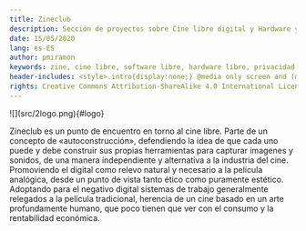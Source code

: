 ```yaml
---
title: Zineclub
description: Sección de proyectos sobre Cine libre digital y Hardware y software libres.
date: 15/05/2020
lang: es-ES
author: pmiramon
keywords: zine, cine libre, software libre, hardware libre, privacidad, tecnología libre, autonomia digital, magic lantern, coreboot, libreboot, thinkpad, EM272
header-includes: <style>.intro{display:none;} @media only screen and (min-width:665px) {a.seleccion.zineclub::before{content:"➞ "; font-weight:bolder;}}</style>
rights: Creative Commons Attribution-ShareAlike 4.0 International License
---
```


<div class="presentacion">
![](src/2logo.png){#logo}

Zineclub es un punto de encuentro en torno al cine libre. Parte de un concepto de «autoconstrucción», defendiendo la idea de que cada uno puede y debe construir sus propias herramientas para capturar imagenes y sonidos, de una manera independiente y alternativa a la industria del cine. Promoviendo el digital como relevo natural y necesario a la película analógica, desde un punto de vista tanto ético como puramente estético. Adoptando para el negativo digital sistemas de trabajo generalmente relegados a la película tradicional, herencia de un cine basado en un arte profundamente humano, que poco tienen que ver con el consumo y la rentabilidad económica.
</div>
